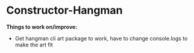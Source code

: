 # Constructor-Hangman

**Things to work on/improve:**
* Get hangman cli art package to work, have to change console.logs to make the art fit
